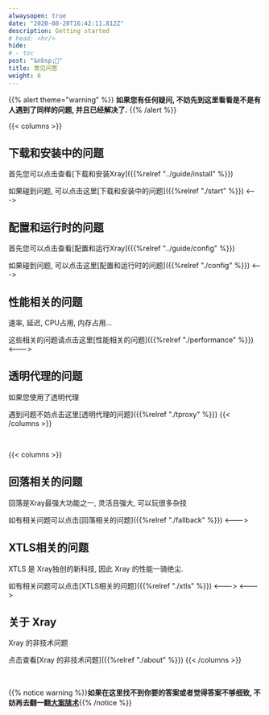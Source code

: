 ```yaml
---
alwaysopen: true
date: "2020-08-20T16:42:11.812Z"
description: Getting started
# head: <hr/>
hide:
# - toc
post: "&nbsp;💬"
title: 常见问答
weight: 6
---
```


{{% alert theme="warning" %}} **如果您有任何疑问, 不妨先到这里看看是不是有人遇到了同样的问题, 并且已经解决了.** {{% /alert %}}

{{< columns >}} 	
## 下载和安装中的问题
  
首先您可以点击查看[下载和安装Xray]({{%relref "../guide/install" %}})

如果碰到问题, 可以点击这里[下载和安装中的问题]({{%relref "./start" %}})
<--->
## 配置和运行时的问题
首先您可以点击查看[配置和运行Xray]({{%relref "../guide/config" %}})

如果碰到问题, 可以点击这里[配置和运行时的问题]({{%relref "./config" %}})
<--->

## 性能相关的问题
速率, 延迟, CPU占用, 内存占用... 
  
这些相关的问题请点击这里[性能相关的问题]({{%relref "./performance" %}})
<--->

## 透明代理的问题
如果您使用了透明代理
  
遇到问题不妨点击这里[透明代理的问题]({{%relref "./tproxy" %}})
{{< /columns >}}

<br />

{{< columns >}} 	
## 回落相关的问题
回落是Xray最强大功能之一, 灵活且强大, 可以玩很多杂技
  
如有相关问题可以点击[回落相关的问题]({{%relref "./fallback" %}})
<--->
## XTLS相关的问题
XTLS 是 Xray独创的新科技, 因此 Xray 的性能一骑绝尘.   
  
如有相关问题可以点击[XTLS相关的问题]({{%relref "./xtls" %}})
<--->
<--->

## 关于 Xray
Xray 的非技术问题
  
点击查看[Xray 的非技术问题]({{%relref "./about" %}})
{{< /columns >}}

<br />

{{% notice warning %}}**如果在这里找不到你要的答案或者觉得答案不够细致, 不妨再去翻一翻[大案牍术](../caseslip)**{{% /notice %}}
